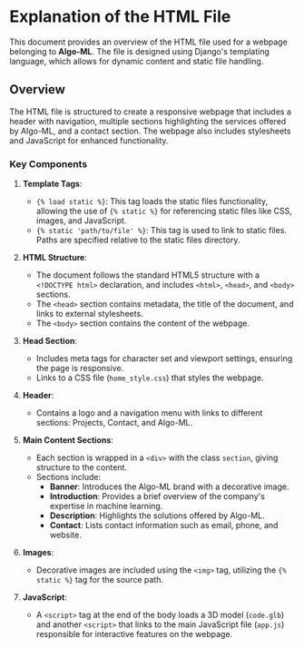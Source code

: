 # Explanation of the HTML File

This document provides an overview of the HTML file used for a webpage belonging to **Algo-ML**. The file is designed using Django's templating language, which allows for dynamic content and static file handling.

## Overview

The HTML file is structured to create a responsive webpage that includes a header with navigation, multiple sections highlighting the services offered by Algo-ML, and a contact section. The webpage also includes stylesheets and JavaScript for enhanced functionality.

### Key Components

1. **Template Tags**:
   - `{% load static %}`: This tag loads the static files functionality, allowing the use of `{% static %}` for referencing static files like CSS, images, and JavaScript.
   - `{% static 'path/to/file' %}`: This tag is used to link to static files. Paths are specified relative to the static files directory.

2. **HTML Structure**:
   - The document follows the standard HTML5 structure with a `<!DOCTYPE html>` declaration, and includes `<html>`, `<head>`, and `<body>` sections.
   - The `<head>` section contains metadata, the title of the document, and links to external stylesheets.
   - The `<body>` section contains the content of the webpage.

3. **Head Section**:
   - Includes meta tags for character set and viewport settings, ensuring the page is responsive.
   - Links to a CSS file (`home_style.css`) that styles the webpage.

4. **Header**:
   - Contains a logo and a navigation menu with links to different sections: Projects, Contact, and Algo-ML.

5. **Main Content Sections**:
   - Each section is wrapped in a `<div>` with the class `section`, giving structure to the content.
   - Sections include:
     - **Banner**: Introduces the Algo-ML brand with a decorative image.
     - **Introduction**: Provides a brief overview of the company's expertise in machine learning.
     - **Description**: Highlights the solutions offered by Algo-ML.
     - **Contact**: Lists contact information such as email, phone, and website.

6. **Images**:
   - Decorative images are included using the `<img>` tag, utilizing the `{% static %}` tag for the source path.

7. **JavaScript**:
   - A `<script>` tag at the end of the body loads a 3D model (`code.glb`) and another `<script>` that links to the main JavaScript file (`app.js`) responsible for interactive features on the webpage.